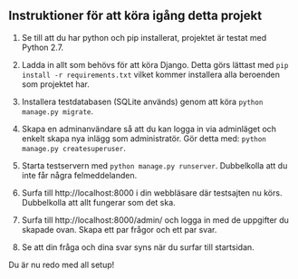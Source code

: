 Instruktioner för att köra igång detta projekt
----------------------------------------------

1. Se till att du har python och pip installerat, projektet
är testat med Python 2.7.

2. Ladda in allt som behövs för att köra Django. Detta görs
lättast med `pip install -r requirements.txt` vilket kommer
installera alla beroenden som projektet har.

3. Installera testdatabasen (SQLite används) genom att köra
`python manage.py migrate`.

4. Skapa en adminanvändare så att du kan logga in via adminläget
och enkelt skapa nya inlägg som administratör. Gör detta med:
`python manage.py createsuperuser`.

5. Starta testservern med `python manage.py runserver`.
Dubbelkolla att du inte får några felmeddelanden.

6. Surfa till http://localhost:8000 i din webbläsare där
testsajten nu körs. Dubbelkolla att allt fungerar som det ska.

7. Surfa till http://localhost:8000/admin/ och logga in med de
uppgifter du skapade ovan. Skapa ett par frågor och ett par svar.

8. Se att din fråga och dina svar syns när du surfar till startsidan.

Du är nu redo med all setup!
